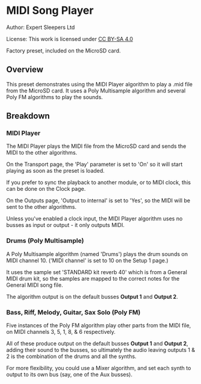 # MIDI Song Player
Author: Expert Sleepers Ltd

License: This work is licensed under [CC BY-SA 4.0](https://creativecommons.org/licenses/by-sa/4.0/?ref=chooser-v1) 

Factory preset, included on the MicroSD card.

## Overview
This preset demonstrates using the MIDI Player algorithm to play a .mid file from the MicroSD card. It uses a Poly Multisample algorithm and several Poly FM algorithms to play the sounds.

## Breakdown

### MIDI Player
The MIDI Player plays the MIDI file from the MicroSD card and sends the MIDI to the other algorithms.

On the Transport page, the 'Play' parameter is set to 'On' so it will start playing as soon as the preset is loaded.

If you prefer to sync the playback to another module, or to MIDI clock, this can be done on the Clock page.

On the Outputs page, 'Output to internal' is set to 'Yes', so the MIDI will be sent to the other algorithms.

Unless you've enabled a clock input, the MIDI Player algorithm uses no busses as input or output - it only outputs MIDI.

### Drums (Poly Multisample)
A Poly Multisample algorithm (named 'Drums') plays the drum sounds on MIDI channel 10. ('MIDI channel' is set to 10 on the Setup 1 page.)

It uses the sample set 'STANDARD kit reverb 40' which is from a General MIDI drum kit, so the samples are mapped to the correct notes for the General MIDI song file.

The algorithm output is on the default busses **Output 1** and **Output 2**.

### Bass, Riff, Melody, Guitar, Sax Solo (Poly FM)
Five instances of the Poly FM algorithm play other parts from the MIDI file, on MIDI channels 3, 5, 1, 8, & 6 respectively.

All of these produce output on the default busses **Output 1** and **Output 2**, adding their sound to the busses, so ultimately the audio leaving outputs 1 & 2 is the combination of the drums and all the synths.

For more flexibility, you could use a Mixer algorithm, and set each synth to output to its own bus (say, one of the Aux busses).
